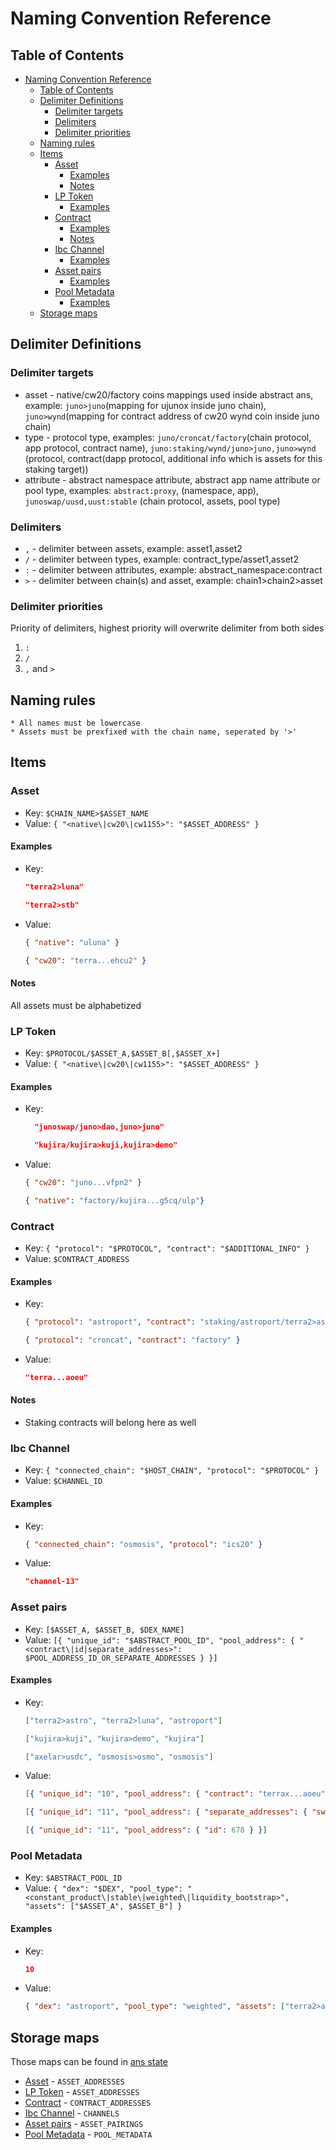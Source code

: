 # Naming Convention Reference

## Table of Contents
- [Naming Convention Reference](#naming-convention-reference)
  - [Table of Contents](#table-of-contents)
  - [Delimiter Definitions](#delimiter-definitions)
    - [Delimiter targets](#delimiter-targets)
    - [Delimiters](#delimiters)
    - [Delimiter priorities](#delimiter-priorities)
  - [Naming rules](#naming-rules)
  - [Items](#items)
    - [Asset](#asset)
      - [Examples](#examples)
      - [Notes](#notes)
    - [LP Token](#lp-token)
      - [Examples](#examples-1)
    - [Contract](#contract)
      - [Examples](#examples-2)
      - [Notes](#notes-1)
    - [Ibc Channel](#ibc-channel)
      - [Examples](#examples-3)
    - [Asset pairs](#asset-pairs)
      - [Examples](#examples-4)
    - [Pool Metadata](#pool-metadata)
      - [Examples](#examples-5)
  - [Storage maps](#storage-maps)


## Delimiter Definitions

### Delimiter targets
  - asset - native/cw20/factory coins mappings used inside abstract ans, example: `juno>juno`(mapping for ujunox inside juno chain), `juno>wynd`(mapping for contract address of cw20 wynd coin inside juno chain)
  - type - protocol type, examples: `juno/croncat/factory`(chain protocol, app protocol, contract name), `juno:staking/wynd/juno>juno,juno>wynd` (protocol, contract(dapp protocol, additional info which is assets for this staking target))
  - attribute - abstract namespace attribute, abstract app name attribute or pool type, examples: `abstract:proxy`, (namespace, app), `junoswap/uusd,uust:stable` (chain protocol, assets, pool type)

### Delimiters
  - `,` - delimiter between assets, example: asset1,asset2
  - `/` - delimiter between types, example: contract_type/asset1,asset2
  - `:` - delimiter between attributes, example: abstract_namespace:contract
  - `>` - delimiter between chain(s) and asset, example: chain1>chain2>asset

### Delimiter priorities
Priority of delimiters, highest priority will overwrite delimiter from both sides
  1. `:`
  2. `/`
  3. `,` and  `>`

## Naming rules

    * All names must be lowercase
    * Assets must be prexfixed with the chain name, seperated by '>'

## Items

### Asset
- Key: `$CHAIN_NAME>$ASSET_NAME`
- Value: `{ "<native\|cw20\|cw1155>": "$ASSET_ADDRESS" }`
#### Examples
- Key:

    ```json
    "terra2>luna"
    ```
    ```json
    "terra2>stb"
    ```

- Value:

    ```json
    { "native": "uluna" }
    ```
    ```json
    { "cw20": "terra...ehcu2" }
    ```

#### Notes
All assets must be alphabetized

### LP Token
- Key: `$PROTOCOL/$ASSET_A,$ASSET_B[,$ASSET_X+]`
- Value: `{ "<native\|cw20\|cw1155>": "$ASSET_ADDRESS" }`

#### Examples
- Key: 

    ```json
      "junoswap/juno>dao,juno>juno"
    ```
    ```json
      "kujira/kujira>kuji,kujira>demo"
    ```

- Value:

    ```json
    { "cw20": "juno...vfpn2" }
    ```
    ```json
    { "native": "factory/kujira...g5cq/ulp"}
    ```

### Contract
- Key: `{ "protocol": "$PROTOCOL", "contract": "$ADDITIONAL_INFO" }`
- Value: `$CONTRACT_ADDRESS`

#### Examples
- Key:

    ```json
    { "protocol": "astroport", "contract": "staking/astroport/terra2>astro,terra2>luna" }
    ```    
    ```json
    { "protocol": "croncat", "contract": "factory" }
    ```

- Value: 
    
    ```json
    "terra...aoeu"
    ```

#### Notes
- Staking contracts will belong here as well

### Ibc Channel
- Key: `{ "connected_chain": "$HOST_CHAIN", "protocol": "$PROTOCOL" }`
- Value: `$CHANNEL_ID`

#### Examples
- Key:

    ```json
    { "connected_chain": "osmosis", "protocol": "ics20" }
    ```

- Value:
 
    ```json
    "channel-13"
    ```

### Asset pairs
- Key: `[$ASSET_A, $ASSET_B, $DEX_NAME]`
- Value: `[{ "unique_id": "$ABSTRACT_POOL_ID", "pool_address": { "<contract\|id|separate_addresses>": $POOL_ADDRESS_ID_OR_SEPARATE_ADDRESSES } }]`

#### Examples
- Key: 

    ```json
    ["terra2>astro", "terra2>luna", "astroport"]
    ```
    ```json
    ["kujira>kuji", "kujira>demo", "kujira"]
    ```
    ```json
    ["axelar>usdc", "osmosis>osmo", "osmosis"]
    ```

- Value:
    
    ```json
    [{ "unique_id": "10", "pool_address": { "contract": "terrax...aoeu" } }]
    ```
    ```json
    [{ "unique_id": "11", "pool_address": { "separate_addresses": { "swap": "kujira...4jjh", "liquidity": "kuji...g5cq"} } }]
    ```
    ```json
    [{ "unique_id": "11", "pool_address": { "id": 678 } }]
    ```

### Pool Metadata
- Key: `$ABSTRACT_POOL_ID`
- Value: `{ "dex": "$DEX", "pool_type": "<constant_product\|stable\|weighted\|liquidity_bootstrap>", "assets": ["$ASSET_A", $ASSET_B"] }`
 
#### Examples
- Key:

    ```json
    10
    ```

- Value:

    ```json
    { "dex": "astroport", "pool_type": "weighted", "assets": ["terra2>astro", "terra2>luna"] }
    ```

## Storage maps
Those maps can be found in [ans state](../packages/abstract-core/src/native/ans_host.rs)
  - [Asset](#asset) - `ASSET_ADDRESSES`
  - [LP Token](#lp-token) - `ASSET_ADDRESSES`
  - [Contract](#contract) - `CONTRACT_ADDRESSES`
  - [Ibc Channel](#ibc-channel) - `CHANNELS`
  - [Asset pairs](#asset-pairs) - `ASSET_PAIRINGS`
  - [Pool Metadata](#pool-metadata) - `POOL_METADATA`

